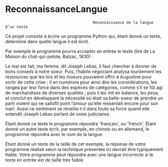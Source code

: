 # ReconnaissanceLangue
                                           Reconnaissance de la langue d’un texte

Ce projet consiste à écrire un programme Python qui, étant donné un texte, détermine dans quelle langue il est
écrit.

Par exemple le programme pourra accepter en entrée le texte (tiré de La Maison du chat-qui-pelote, Balzac, 1830) :

Le mal est fait, ma femme, dit Joseph Lebas, il faut chercher à donner de bons conseils à notre soeur. Puis, l’habile
négociant analysa lourdement les ressources que les lois et les moeurs pouvaient offrir à Augustine pour sortir
de cette crise ; il en numérota pour ainsi dire les considérations, les rangea par leur force dans des espèces de
catégories, comme s’il se fût agi de marchandises de diverses qualités ; puis il les mit en balance, les pesa, et conclut
en développant la nécessité où était sa belle-soeur de prendre un parti violent qui ne satisfit point l’amour qu’elle
ressentait encore pour son mari. Aussi ce sentiment se réveilla-t-il dans toute sa force quand elle entendit Joseph
Lebas parlant de voies judiciaires.

Étant donné ce texte le programme répondra 'français', ou 'french'. Étant donné un autre texte écrit, par
exemple, en chinois ou en allemand, le programme répondra avec le nom de la langue.

Étant donné un texte de la taille de cet exemple, la réponse de votre programme réalisé selon la technique présentée
ici devrait être typiquement fiable. Votre programme peut répondre avec une langue incorrecte si le texte en entrée
est de taille très faible.

